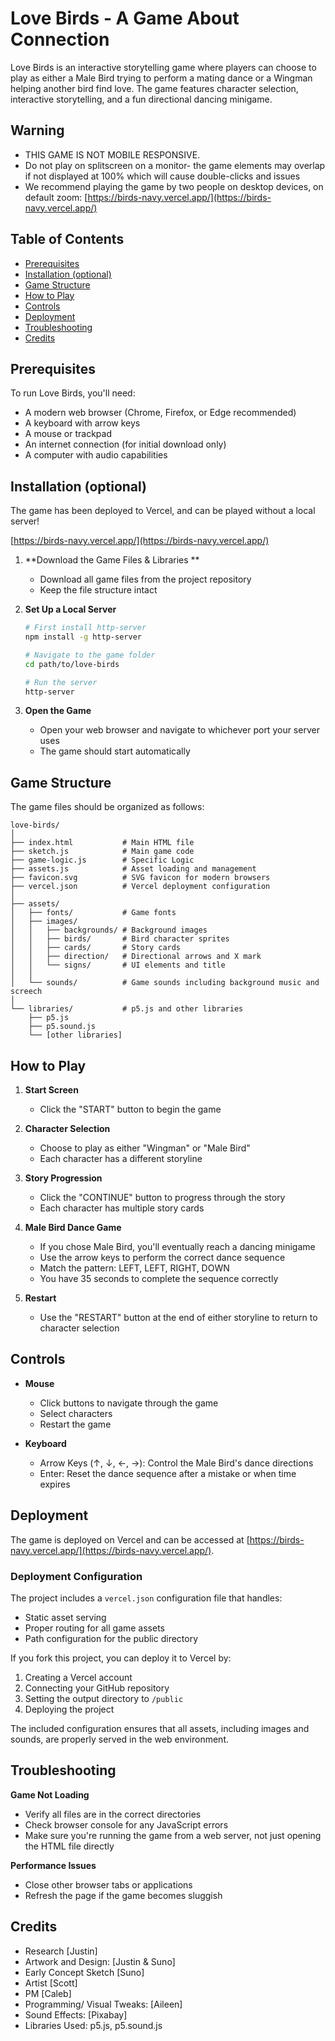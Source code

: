 # Love Birds - A Game About Connection

Love Birds is an interactive storytelling game where players can choose to play as either a Male Bird trying to perform a mating dance or a Wingman helping another bird find love. The game features character selection, interactive storytelling, and a fun directional dancing minigame.

## Warning

- THIS GAME IS NOT MOBILE RESPONSIVE.
- Do not play on splitscreen on a monitor- the game elements may overlap
  if not displayed at 100% which will cause double-clicks and issues
- We recommend playing the game by two people on desktop devices, on default zoom:
  [https://birds-navy.vercel.app/](https://birds-navy.vercel.app/)

## Table of Contents

- [Prerequisites](#prerequisites)
- [Installation (optional)](#installation)
- [Game Structure](#game-structure)
- [How to Play](#how-to-play)
- [Controls](#controls)
- [Deployment](#deployment)
- [Troubleshooting](#troubleshooting)
- [Credits](#credits)

## Prerequisites

To run Love Birds, you'll need:

- A modern web browser (Chrome, Firefox, or Edge recommended)
- A keyboard with arrow keys
- A mouse or trackpad
- An internet connection (for initial download only)
- A computer with audio capabilities

## Installation (optional)

The game has been deployed to Vercel, and can be played without a local
server!

[https://birds-navy.vercel.app/](https://birds-navy.vercel.app/)

1. **Download the Game Files & Libraries **

   - Download all game files from the project repository
   - Keep the file structure intact

2. **Set Up a Local Server**

   ```bash
   # First install http-server
   npm install -g http-server

   # Navigate to the game folder
   cd path/to/love-birds

   # Run the server
   http-server
   ```

3. **Open the Game**
   - Open your web browser and navigate to whichever port your server uses
   - The game should start automatically

## Game Structure

The game files should be organized as follows:

```
love-birds/
│
├── index.html           # Main HTML file
├── sketch.js            # Main game code
├── game-logic.js        # Specific Logic
├── assets.js            # Asset loading and management
├── favicon.svg          # SVG favicon for modern browsers
├── vercel.json          # Vercel deployment configuration
│
├── assets/
│   ├── fonts/           # Game fonts
│   ├── images/
│   │   ├── backgrounds/ # Background images
│   │   ├── birds/       # Bird character sprites
│   │   ├── cards/       # Story cards
│   │   ├── direction/   # Directional arrows and X mark
│   │   └── signs/       # UI elements and title
│   │
│   └── sounds/          # Game sounds including background music and screech
│
└── libraries/           # p5.js and other libraries
    ├── p5.js
    ├── p5.sound.js
    └── [other libraries]
```

## How to Play

1. **Start Screen**

   - Click the "START" button to begin the game

2. **Character Selection**

   - Choose to play as either "Wingman" or "Male Bird"
   - Each character has a different storyline

3. **Story Progression**

   - Click the "CONTINUE" button to progress through the story
   - Each character has multiple story cards

4. **Male Bird Dance Game**

   - If you chose Male Bird, you'll eventually reach a dancing minigame
   - Use the arrow keys to perform the correct dance sequence
   - Match the pattern: LEFT, LEFT, RIGHT, DOWN
   - You have 35 seconds to complete the sequence correctly

5. **Restart**
   - Use the "RESTART" button at the end of either storyline to return to character selection

## Controls

- **Mouse**

  - Click buttons to navigate through the game
  - Select characters
  - Restart the game

- **Keyboard**
  - Arrow Keys (↑, ↓, ←, →): Control the Male Bird's dance directions
  - Enter: Reset the dance sequence after a mistake or when time expires

## Deployment

The game is deployed on Vercel and can be accessed at [https://birds-navy.vercel.app/](https://birds-navy.vercel.app/).

### Deployment Configuration

The project includes a `vercel.json` configuration file that handles:

- Static asset serving
- Proper routing for all game assets
- Path configuration for the public directory

If you fork this project, you can deploy it to Vercel by:

1. Creating a Vercel account
2. Connecting your GitHub repository
3. Setting the output directory to `/public`
4. Deploying the project

The included configuration ensures that all assets, including images and sounds, are properly served in the web environment.

## Troubleshooting

**Game Not Loading**

- Verify all files are in the correct directories
- Check browser console for any JavaScript errors
- Make sure you're running the game from a web server, not just opening the HTML file directly

**Performance Issues**

- Close other browser tabs or applications
- Refresh the page if the game becomes sluggish

## Credits

- Research [Justin]
- Artwork and Design: [Justin & Suno]
- Early Concept Sketch [Suno]
- Artist [Scott]
- PM [Caleb]
- Programming/ Visual Tweaks: [Aileen]
- Sound Effects: [Pixabay]
- Libraries Used: p5.js, p5.sound.js
